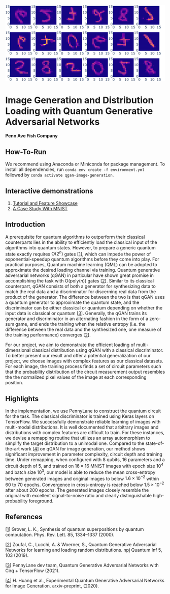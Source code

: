 ![image-20210226230511167](README.assets/cover.png)

# Image Generation and Distribution Loading with Quantum Generative Adversarial Networks

**Penn Ave Fish Company**

## How-To-Run

We recommend using Anaconda or Miniconda for package management. To install all dependencies, run `conda env create -f environment.yml ` followed by `conda activate qgan-image-generation`.

## Interactive demonstrations

1. [Tutorial and Feature Showcase](https://allenator.github.io/quantum-gan-image-generation/docs/image-generation)
2. [A Case Study With MNIST](https://allenator.github.io/quantum-gan-image-generation/docs/mnist)

## Introduction

A prerequisite for quantum algorithms to outperform their classical counterparts lies in the ability to efficiently load the classical input of the algorithms into quantum states. However, to prepare a generic quantum state exactly requires $\mathrm{O}(2^n)$ gates [[1](https://journals.aps.org/prl/abstract/10.1103/PhysRevLett.85.1334)], which can impede the power of exponential-speedup quantum algorithms before they come into play. For practical purposes, Quantum machine learning (QML) can be adopted to approximate the desired loading channel via training. Quantum generative adversarial networks (qGAN) in particular have shown great promise in accomplishing the task with $\mathrm{O}(\mathrm{poly}(n))$ gates [[2](https://www.nature.com/articles/s41534-019-0223-2)]. Similar to its classical counterpart, qGAN consists of both a generator for synthesizing data to match the real data and a discriminator for discerning real data from the product of the generator. The difference between the two is that qGAN uses a quantum generator to approximate the quantum state, and the discriminator can be either classical or quantum depending on whether the input data is classical or quantum [[3](https://pennylane.ai/qml/demos/tutorial_QGAN.html)]. Generally, the qGAN trains its generator and discriminator in an alternating fashion in the form of a zero-sum game, and ends the training when the relative entropy (i.e. the difference between the real data and the synthesized one, one measure of the training performance) converges [[2](https://www.nature.com/articles/s41534-019-0223-2)].

For our project, we aim to demonstrate the efficient loading of multi-dimensional classical distribution using qGAN with a classical discriminator. To better present our result and offer a potential generalization of our project, we choose images with complex features as our classical datasets. For each image, the training process finds a set of circuit parameters such that the probability distribution of the circuit measurement output resembles the the normalized pixel values of the image at each corresponding position.

## Highlights

In the implementation, we use PennyLane to construct the quantum circuit for the task. The classical discriminator is trained using Keras layers on TensorFlow. We successfully demonstrate reliable learning of images with multi-modal distributions. It is well documented that arbitrary images and distributions with complex features are difficult to train. For these instances, we devise a remapping routine that utilizes an array automorphism to simplify the target distribution to a unimodal one. Compared to the state-of-the-art work [[4](https://arxiv.org/pdf/2010.06201.pdf)] on qGAN for image generation, our method shows significant improvement in parameter complexity, circuit depth and training time. Under remapping, when configured with $8$ qubits, $16$ parameters and a circuit depth of $5$, and trained on $16 \times 16$ MNIST images with epoch size $10^4$ and batch size $10^3$, our model is able to reduce the mean cross-entropy between generated images and original images to below $1.6 \times 10^{-2}$ within $60$ to $70$ epochs. Convergence in cross-entropy is reached below $1.5 \times 10^{-2}$ after about $200$ epochs. The generated images closely resemble the original with excellent signal-to-noise ratio and clearly distinguishable high-probability foreground.

## References

[[1](https://journals.aps.org/prl/abstract/10.1103/PhysRevLett.85.1334)] Grover, L. K., Synthesis of quantum superpositions by quantum computation. Phys. Rev. Lett. 85, 1334–1337 (2000).

[[2](https://www.nature.com/articles/s41534-019-0223-2)] Zoufal, C., Lucchi, A. & Woerner, S., Quantum Generative Adversarial Networks for learning and loading random distributions. npj Quantum Inf 5, 103 (2019).

[[3](https://pennylane.ai/qml/demos/tutorial_QGAN.html)] PennyLane dev team, Quantum Generative Adversarial Networks with Cirq + TensorFlow (2021).

[[4](https://arxiv.org/pdf/2010.06201.pdf)] H. Huang et al.,  Experimental Quantum Generative Adversarial Networks for Image Generation. arxiv-preprint, (2020).